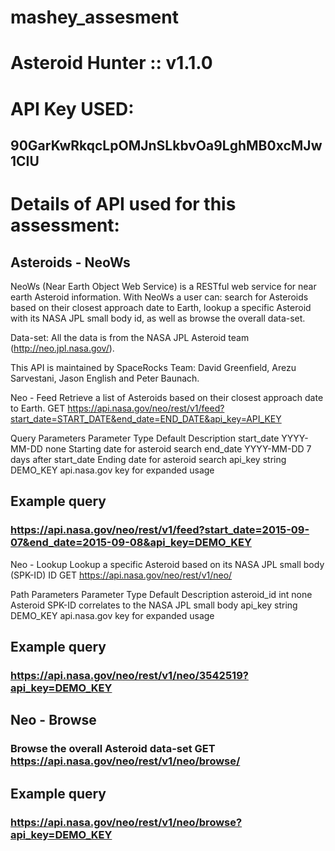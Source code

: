 # mashey_assesment

# Asteroid Hunter :: v1.1.0

# API Key USED: 

## 90GarKwRkqcLpOMJnSLkbvOa9LghMB0xcMJw1CIU

# Details of API used for this assessment:

## Asteroids - NeoWs

NeoWs (Near Earth Object Web Service) is a RESTful web service for near earth Asteroid information. With NeoWs a user can: search for Asteroids based on their closest approach date to Earth, lookup a specific Asteroid with its NASA JPL small body id, as well as browse the overall data-set.

Data-set: All the data is from the NASA JPL Asteroid team (http://neo.jpl.nasa.gov/).

This API is maintained by SpaceRocks Team: David Greenfield, Arezu Sarvestani, Jason English and Peter Baunach.

Neo - Feed
Retrieve a list of Asteroids based on their closest approach date to Earth. GET https://api.nasa.gov/neo/rest/v1/feed?start_date=START_DATE&end_date=END_DATE&api_key=API_KEY

Query Parameters
Parameter	Type	Default	Description
start_date	YYYY-MM-DD	none	Starting date for asteroid search
end_date	YYYY-MM-DD	7 days after start_date	Ending date for asteroid search
api_key	string	DEMO_KEY	api.nasa.gov key for expanded usage

## Example query
### https://api.nasa.gov/neo/rest/v1/feed?start_date=2015-09-07&end_date=2015-09-08&api_key=DEMO_KEY

Neo - Lookup
Lookup a specific Asteroid based on its NASA JPL small body (SPK-ID) ID GET https://api.nasa.gov/neo/rest/v1/neo/

Path Parameters
Parameter	Type	Default	Description
asteroid_id	int	none	Asteroid SPK-ID correlates to the NASA JPL small body
api_key	string	DEMO_KEY	api.nasa.gov key for expanded usage

## Example query
### https://api.nasa.gov/neo/rest/v1/neo/3542519?api_key=DEMO_KEY

## Neo - Browse
### Browse the overall Asteroid data-set GET https://api.nasa.gov/neo/rest/v1/neo/browse/

## Example query
### https://api.nasa.gov/neo/rest/v1/neo/browse?api_key=DEMO_KEY